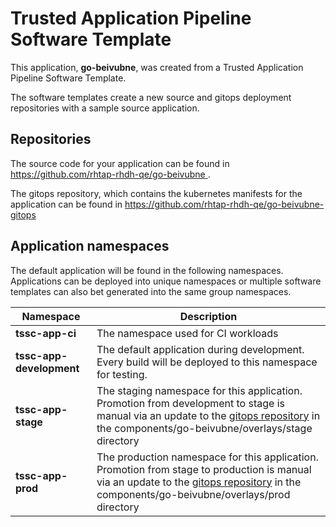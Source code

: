 # Trusted Application Pipeline Software Template

This application, **go-beivubne**, was created from a Trusted Application Pipeline Software Template.

The software templates create a new source and gitops deployment repositories with a sample source application. 

## Repositories

The source code for your application can be found in [https://github.com/rhtap-rhdh-qe/go-beivubne ](https://github.com/rhtap-rhdh-qe/go-beivubne ).
 
The gitops repository, which contains the kubernetes manifests for the application can be found in 
[https://github.com/rhtap-rhdh-qe/go-beivubne-gitops ](https://github.com/rhtap-rhdh-qe/go-beivubne-gitops ) 

## Application namespaces 

The default application will be found in the following namespaces. Applications can be deployed into unique namespaces or multiple software templates can also bet generated into the same group namespaces.  

|  Namespace   |  Description   |  
| -------- | -------- |
| **tssc-app-ci** | The namespace used for CI workloads |
| **tssc-app-development** | The default application during development. Every build will be deployed to this namespace for testing. |
| **tssc-app-stage** | The staging namespace for this application. Promotion from development to stage is manual via an update to the [gitops repository](https://github.com/rhtap-rhdh-qe/go-beivubne-gitops ) in the components/go-beivubne/overlays/stage directory |
| **tssc-app-prod** | The production namespace for this application. Promotion from stage to production is manual via an update to the [gitops repository](https://github.com/rhtap-rhdh-qe/go-beivubne-gitops ) in the components/go-beivubne/overlays/prod directory |